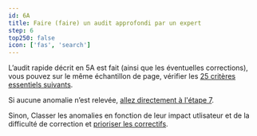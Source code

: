 ```yaml
---
id: 6A
title: Faire (faire) un audit approfondi par un expert
step: 6
top250: false
icon: ['fas', 'search']
---
```


L’audit rapide décrit en 5A est fait (ainsi que les éventuelles corrections), vous pouvez sur le même échantillon de page, vérifier les [25 critères essentiels suivants](https://design.numerique.gouv.fr/outils/audit-complementaire/). 

Si aucune anomalie n’est relevée, <a href="#7">allez directement à l'étape 7</a>.

Sinon, Classer les anomalies en fonction de leur impact utlisateur et de la difficulté de correction et <a href="#6B">prioriser les correctifs</a>.